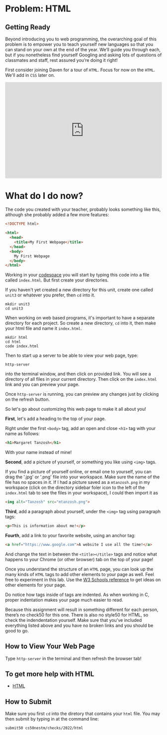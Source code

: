 # Problem: HTML

## Getting Ready

Beyond introducing you to web programming, the overarching goal of this problem is to empower you to teach yourself new languages so that you can stand on your own at the end of the year. We’ll guide you through each, but if you nonetheless find yourself Googling and asking lots of questions of classmates and staff, rest assured you’re doing it right!

First consider joining Daven for a tour of `HTML`. Focus for now on the `HTML`. We'll add in `CSS` later on.

<style type="text/css">
.iframe_container {
	position: relative;
	padding-bottom: 56.25%; 
	padding-top: 25px;
	height: 0;
	margin-bottom: 30px;
}

.iframe_container iframe {
	position: absolute;
	top: 0;
	left: 0;
	width: 100%;
	height: 100%;
}
</style>

<div class="iframe_container">
  <iframe src="https://www.youtube.com/embed/dM5V1epAbSs?modestbranding=1&amp;rel=0&amp;showinfo=0" frameborder="0" allow="accelerometer; autoplay; encrypted-media; gyroscope; picture-in-picture" allowfullscreen=""> </iframe>
</div>


# What do I do now?

The code you created with your teacher, probably looks something like this, although she probably added a few more features:

```html
<!DOCTYPE html>

<html>
  <head>
    <title>My First Webpage</title>
  </head>
  <body>
    My First Webpage
  </body>
</html>
```

Working in your [codespace](https://code.cs50.io) you will start by typing this code into a file called `index.html`. But first create your directories.

If you haven't yet created a new directory for this unit, create one called `unit3` or whatever you prefer, then `cd` into it.

```
mkdir unit3
cd unit3
```

When working on web based programs, it's important to have a separate directory for each project. So create a new directory, `cd` into it, then make your html file and name it `index.html`.

```
mkdir html
cd html
code index.html
```

Then to start up a server to be able to view your web page, type:

```
http-server
```

into the terminal window, and then click on provided link. You will see a directory of all files in your current directory. Then click on the `index.html` link and you can preview your page.

Once `http-server` is running, you can preview any changes just by clicking on the refresh button.

So let's go about customizing this web page to make it all about you!

**First**, let's add a heading to the top of your page.
 
Right under the first `<body>` tag, add an open and close `<h1>` tag with your name as follows:

```html
<h1>Margaret Tanzosh</h1>
```

With your name instead of mine!

**Second**, add a picture of yourself, or something you like using `<img>` tags.

If you find a picture of yourself online, or email one to yourself, you can drag the '.jpg' or '.png' file into your workspace. Make sure the name of the file has no spaces in it. If I had a picture saved as a `mtanzosh.png` in my workspace (click on the directory sidebar foler icon to the left of the `index.html` tab to see the files in your workspace), I could then import it as

```html
<img alt="Tanzosh" src="mtanzosh.png">
```                                    

**Third**, add a paragraph about yourself, under the `<img>` tag using paragraph tags:

```html
<p>This is information about me!</p>
```

**Fourth**, add a link to your favorite website, using an anchor tag:

```html
<a href="https://www.google.com">A website I use all the time!</a>
```

And change the text in between the `<title></title>` tags and notice what happens to your Chrome (or other browser) tab on the top of your page!

Once you understand the structure of an `HTML` page, you can look up the many kinds of `HTML` tags to add other elements to your page as well. Feel free to experiment in this lab. Use the [W3 Schools reference](https://www.w3schools.com/html/) to get ideas on other elements for your page.

Do notice how tags inside of tags are indented. As when working in C, proper indentation makes your page much easier to read.

Because this assignment will result in something different for each person, there’s no check50 for this one. There is also no style50 for HTML, so check the indendentation yourself. Make sure that you’ve included everything listed above and you have no broken links and you should be good to go.

## How to View Your Web Page

Type `http-server` in the terminal and then refresh the browser tab!

## To get more help with HTML

* [HTML](https://www.w3schools.com/html/)

## How to Submit

Make sure you first `cd` into the diretory that contains your `html` file. You may then submit by typing in at the command line:

```
submit50 cs50nestm/checks/2022/html
```


